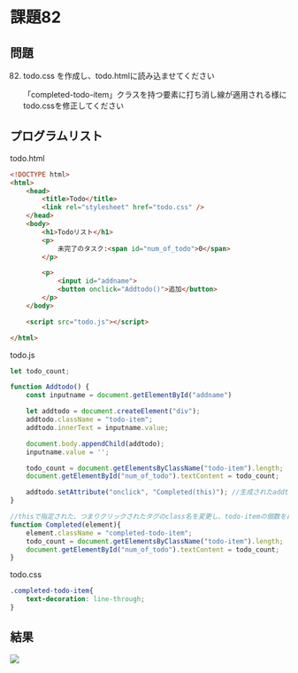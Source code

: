 # 課題82

## 問題

82. todo.css を作成し、todo.htmlに読み込ませてください

    「completed-todo-item」クラスを持つ要素に打ち消し線が適用される様にtodo.cssを修正してください

## プログラムリスト

todo.html
```html
<!DOCTYPE html>
<html>
    <head>
        <title>Todo</title>
        <link rel="stylesheet" href="todo.css" />
    </head>
    <body>
        <h1>Todoリスト</h1>
        <p>
            未完了のタスク:<span id="num_of_todo">0</span>
        </p>

        <p>
            <input id="addname">
            <button onclick="Addtodo()">追加</button>
        </p>
    </body>

    <script src="todo.js"></script>

</html>
```

todo.js
```javascript
let todo_count;

function Addtodo() {
    const inputname = document.getElementById("addname")

    let addtodo = document.createElement("div");
    addtodo.className = "todo-item";
    addtodo.innerText = inputname.value;

    document.body.appendChild(addtodo);
    inputname.value = '';

    todo_count = document.getElementsByClassName("todo-item").length;
    document.getElementById("num_of_todo").textContent = todo_count;

    addtodo.setAttribute("onclick", "Completed(this)"); //生成されたaddtodoに属性 onclick = "Completed(this)" を追加する
}

//thisで指定された、つまりクリックされたタグのclass名を変更し、todo-itemの個数を再計算し、表示させる。
function Completed(element){
    element.className = "completed-todo-item";
    todo_count = document.getElementsByClassName("todo-item").length;
    document.getElementById("num_of_todo").textContent = todo_count;
}   
```

todo.css
```css
.completed-todo-item{
    text-decoration: line-through;
}
```

## 結果

![][def]

[def]: https://lh3.googleusercontent.com/pw/AJFCJaVE_DWMGR-X0Aew44lqAALItpTigTkXwEZkhwjDCEdV-WryIsSdTDbAYSPyvfzOSl1CSxxS2MfQ4kOa6USSXxwKiRzv1XlGu1AxHrShnh0J0c5T5mjgZhphzcAYZKxw0-m409zoittB7hNUdyxWKmYkkbTW9FcMRvwR2_NrMmh5sYNf4QQm4u4OnvyjoiRcglbOP2Eisdpd1UCk8vJw2y7ay5MpckXYf9vMYeTPbHMrIUQ11fVZYff-T1c88fIfpL0O9RHz5MPXLZI4A7vER3hucIcvj7uUbpLWNd7YJuKdLhXNHdZnb96TBG6m554AnMEfTn6P9BC5k338RyTURnpTCIdH4PLby5gPAqoDuj4x-QI6ZOWH4iWmSLzV5q8Axjoy6vwxeqZt1k4R6JtwOZswofoDY6Ze0XgNuYEmjO6gdrAQJezzH-dMlyx2oqD4EaVMCs1hmGsE4FAI5T9OUdenQnNYpYa5WVPrp9PBu9_nlvFy4Dld885eGUnWpd-DhpPlR1kj3Oo63rrmsDci1TUiOeVOdB-RcgVQ1M05nIGwzUyVOdiViA-0M8s4_L9I9pqhIhNf7XDa8sLSn2kZwP1YaXJckH1Gqj1THQ3HgWZnzmWB4KRlP-GtwOFKhvrU6hg-B4AbLck_ixESS_-de1tnrFmeKo2BRBFpWSxTnaKN3PT37FVt7fq_MPKAGP0CkvyzlsSKsz7YtRsh0hNaatTvXjv1IoXqRvKkEXoRBKCHmJFx5fcBUsgPNartMPdcCx8EIi1aH-SV9XANr1WlvT21UNthbXs7S444PmmjV2TQ3DDa2x4j9Y6NufOgAr1yCZtwJK-veUNTZKrEIxJs9ZawH3k98lQHsVUII2NP4oH64KYspw6YwhGdJbdqaTEepbh6dWEbVZOZ53vdyErw=w1402-h998-s-no?authuser=0

